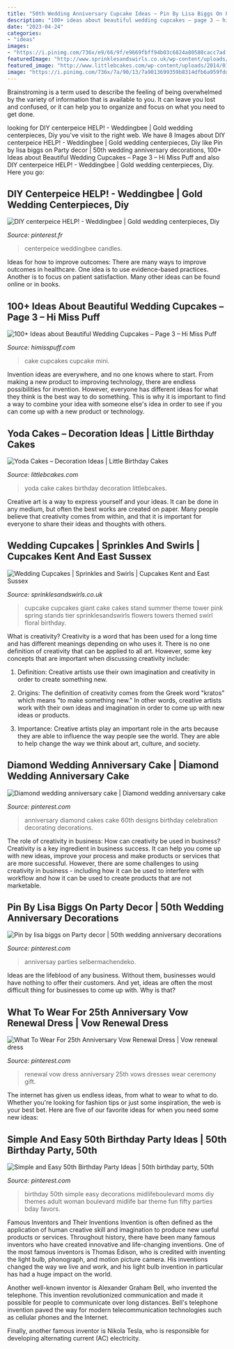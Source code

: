 ```yaml
---
title: "50th Wedding Anniversary Cupcake Ideas ~ Pin By Lisa Biggs On Party Decor"
description: "100+ ideas about beautiful wedding cupcakes – page 3 – hi miss puff"
date: "2023-04-24"
categories:
- "ideas"
images:
- "https://i.pinimg.com/736x/e9/66/9f/e9669fbff94b03c6824a80580cacc7ad.jpg"
featuredImage: "http://www.sprinklesandswirls.co.uk/wp-content/uploads/2012/11/Summer-brights-floral-cupcake-tower.jpg.jpg"
featured_image: "http://www.littlebcakes.com/wp-content/uploads/2014/01/Yoda-Cake-887x1024.jpg"
image: "https://i.pinimg.com/736x/7a/90/13/7a9013699359b8314dfb6a959fddda43.jpg"
---
```



Brainstroming is a term used to describe the feeling of being overwhelmed by the variety of information that is available to you. It can leave you lost and confused, or it can help you to organize and focus on what you need to get done.

	

		
looking for DIY centerpeice HELP! - Weddingbee | Gold wedding centerpieces, Diy you've visit to the right web. We have 8 Images about DIY centerpeice HELP! - Weddingbee | Gold wedding centerpieces, Diy like Pin by lisa biggs on Party decor | 50th wedding anniversary decorations, 100+ Ideas about Beautiful Wedding Cupcakes – Page 3 – Hi Miss Puff and also DIY centerpeice HELP! - Weddingbee | Gold wedding centerpieces, Diy. Here you go:
		
    
## DIY Centerpeice HELP! - Weddingbee | Gold Wedding Centerpieces, Diy

<img loading=lazy src="https://i.pinimg.com/736x/f2/ff/7b/f2ff7b955ebace06cf1e6e74ed3e641b--british-wedding-centerpiece-ideas.jpg" onerror="this.onerror=null;this.src='https://tse2.mm.bing.net/th?id=OIP.fXSvbArjYcyKfNajR5tEXAHaNJ&amp;pid=15.1';" alt="DIY centerpeice HELP! - Weddingbee | Gold wedding centerpieces, Diy">

_Source: pinterest.fr_

>centerpeice weddingbee candles. 

	

Ideas for how to improve outcomes:
There are many ways to improve outcomes in healthcare. One idea is to use evidence-based practices. Another is to focus on patient satisfaction. Many other ideas can be found online or in books.

    
## 100+ Ideas About Beautiful Wedding Cupcakes – Page 3 – Hi Miss Puff

<img loading=lazy src="http://www.himisspuff.com/wp-content/uploads/2016/06/Mini-Wedding-Cake-Wedding-Cupcake-33.jpg" onerror="this.onerror=null;this.src='https://tse3.mm.bing.net/th?id=OIP.N5hz4T-mtjEXJcGHIGee3wAAAA&amp;pid=15.1';" alt="100+ Ideas about Beautiful Wedding Cupcakes – Page 3 – Hi Miss Puff">

_Source: himisspuff.com_

>cake cupcakes cupcake mini. 

	

Invention ideas are everywhere, and no one knows where to start. From making a new product to improving technology, there are endless possibilities for invention. However, everyone has different ideas for what they think is the best way to do something. This is why it is important to find a way to combine your idea with someone else's idea in order to see if you can come up with a new product or technology.

    
## Yoda Cakes – Decoration Ideas | Little Birthday Cakes

<img loading=lazy src="http://www.littlebcakes.com/wp-content/uploads/2014/01/Yoda-Cake-887x1024.jpg" onerror="this.onerror=null;this.src='https://tse3.mm.bing.net/th?id=OIP.t3dpEQy3wm74b_n_vIICyAHaIj&amp;pid=15.1';" alt="Yoda Cakes – Decoration Ideas | Little Birthday Cakes">

_Source: littlebcakes.com_

>yoda cake cakes birthday decoration littlebcakes. 

	

Creative art is a way to express yourself and your ideas. It can be done in any medium, but often the best works are created on paper. Many people believe that creativity comes from within, and that it is important for everyone to share their ideas and thoughts with others.

    
## Wedding Cupcakes | Sprinkles And Swirls | Cupcakes Kent And East Sussex

<img loading=lazy src="http://www.sprinklesandswirls.co.uk/wp-content/uploads/2012/11/Summer-brights-floral-cupcake-tower.jpg.jpg" onerror="this.onerror=null;this.src='https://tse3.mm.bing.net/th?id=OIP.dz0Rr7HVVDYIahminLz2ewHaLH&amp;pid=15.1';" alt="Wedding Cupcakes | Sprinkles and Swirls | Cupcakes Kent and East Sussex">

_Source: sprinklesandswirls.co.uk_

>cupcake cupcakes giant cake cakes stand summer theme tower pink spring stands tier sprinklesandswirls flowers towers themed swirl floral birthday. 

	

What is creativity?
Creativity is a word that has been used for a long time and has different meanings depending on who uses it. There is no one definition of creativity that can be applied to all art. However, some key concepts that are important when discussing creativity include:
1) Definition: Creative artists use their own imagination and creativity in order to create something new.

2) Origins: The definition of creativity comes from the Greek word "kratos" which means "to make something new." In other words, creative artists work with their own ideas and imagination in order to come up with new ideas or products.

3) Importance: Creative artists play an important role in the arts because they are able to influence the way people see the world. They are able to help change the way we think about art, culture, and society.

    
## Diamond Wedding Anniversary Cake | Diamond Wedding Anniversary Cake

<img loading=lazy src="https://i.pinimg.com/736x/12/01/82/12018252df962aa42c2c780f553aba37--wedding-anniversary-cakes-diamond-anniversary.jpg" onerror="this.onerror=null;this.src='https://tse3.mm.bing.net/th?id=OIP.aASgLCyzSISRauEG5b9VBwHaJ3&amp;pid=15.1';" alt="Diamond wedding anniversary cake | Diamond wedding anniversary cake">

_Source: pinterest.com_

>anniversary diamond cakes cake 60th designs birthday celebration decorating decorations. 

	

The role of creativity in business: How can creativity be used in business?
Creativity is a key ingredient in business success. It can help you come up with new ideas, improve your process and make products or services that are more successful. However, there are some challenges to using creativity in business - including how it can be used to interfere with workflow and how it can be used to create products that are not marketable.

    
## Pin By Lisa Biggs On Party Decor | 50th Wedding Anniversary Decorations

<img loading=lazy src="https://i.pinimg.com/736x/e9/66/9f/e9669fbff94b03c6824a80580cacc7ad.jpg" onerror="this.onerror=null;this.src='https://tse3.mm.bing.net/th?id=OIP.G1JjA1qziA1M295VvuO37AHaLH&amp;pid=15.1';" alt="Pin by lisa biggs on Party decor | 50th wedding anniversary decorations">

_Source: pinterest.com_

>anniversay parties selbermachendeko. 

	

Ideas are the lifeblood of any business. Without them, businesses would have nothing to offer their customers. And yet, ideas are often the most difficult thing for businesses to come up with. Why is that?

    
## What To Wear For 25th Anniversary Vow Renewal Dress | Vow Renewal Dress

<img loading=lazy src="https://i.pinimg.com/736x/c8/4c/1f/c84c1f1857f6766101554d073a7c6b47--vow-renewal-dress-anniversary-ideas.jpg" onerror="this.onerror=null;this.src='https://tse1.mm.bing.net/th?id=OIP.ItxpZ4oK178YpZXoeywCtwHaLG&amp;pid=15.1';" alt="What To Wear For 25th Anniversary Vow Renewal Dress | Vow renewal dress">

_Source: pinterest.com_

>renewal vow dress anniversary 25th vows dresses wear ceremony gift. 

	

The internet has given us endless ideas, from what to wear to what to do. Whether you're looking for fashion tips or just some inspiration, the web is your best bet. Here are five of our favorite ideas for when you need some new ideas: 

    
## Simple And Easy 50th Birthday Party Ideas | 50th Birthday Party, 50th

<img loading=lazy src="https://i.pinimg.com/736x/7a/90/13/7a9013699359b8314dfb6a959fddda43.jpg" onerror="this.onerror=null;this.src='https://tse2.mm.bing.net/th?id=OIP.kbK-Aaj2ciEHxjmXJxmMoQHaLL&amp;pid=15.1';" alt="Simple and Easy 50th Birthday Party Ideas | 50th birthday party, 50th">

_Source: pinterest.com_

>birthday 50th simple easy decorations midlifeboulevard moms diy themes adult woman boulevard midlife bar theme fun fifty parties bday favors. 

	

Famous Inventors and Their Inventions
Invention is often defined as the application of human creative skill and imagination to produce new useful products or services. Throughout history, there have been many famous inventors who have created innovative and life-changing inventions.
One of the most famous inventors is Thomas Edison, who is credited with inventing the light bulb, phonograph, and motion picture camera. His inventions changed the way we live and work, and his light bulb invention in particular has had a huge impact on the world.

Another well-known inventor is Alexander Graham Bell, who invented the telephone. This invention revolutionized communication and made it possible for people to communicate over long distances. Bell's telephone invention paved the way for modern telecommunication technologies such as cellular phones and the Internet.

Finally, another famous inventor is Nikola Tesla, who is responsible for developing alternating current (AC) electricity.

